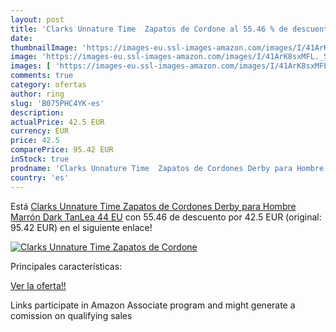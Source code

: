 ```yaml
---
layout: post
title: 'Clarks Unnature Time  Zapatos de Cordone al 55.46 % de descuento'
date: 
thumbnailImage: 'https://images-eu.ssl-images-amazon.com/images/I/41ArK8sxMFL._SL200_.jpg'
image: 'https://images-eu.ssl-images-amazon.com/images/I/41ArK8sxMFL._SL200_.jpg'
images: [ 'https://images-eu.ssl-images-amazon.com/images/I/41ArK8sxMFL._SL200_.jpg' ]
comments: true
category: ofertas
author: ring
slug: 'B075PHC4YK-es'
description:
actualPrice: 42.5 EUR
currency: EUR
price: 42.5
comparePrice: 95.42 EUR
inStock: true
prodname: 'Clarks Unnature Time  Zapatos de Cordones Derby para Hombre  Marrón  Dark TanLea   44 EU'
country: 'es'
---
```


Está [Clarks Unnature Time  Zapatos de Cordones Derby para Hombre  Marrón  Dark TanLea   44 EU](https://www.amazon.es/dp/B075PHC4YK/?tag=tolees-21) con 55.46 de descuento por 42.5 EUR (original: 95.42 EUR) en el siguiente enlace!

[![Clarks Unnature Time  Zapatos de Cordone](https://images-eu.ssl-images-amazon.com/images/I/41ArK8sxMFL._SL200_.jpg)](https://www.amazon.es/dp/B075PHC4YK/?tag=tolees-21)

Principales características:


[Ver la oferta!!](https://www.amazon.es/dp/B075PHC4YK/?tag=tolees-21)

Links participate in Amazon Associate program and might generate a comission on qualifying sales


